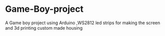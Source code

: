 # Game-Boy-project
A Game boy project using Arduino ,WS2812 led strips for making the screen and 3d printing custom made housing 
